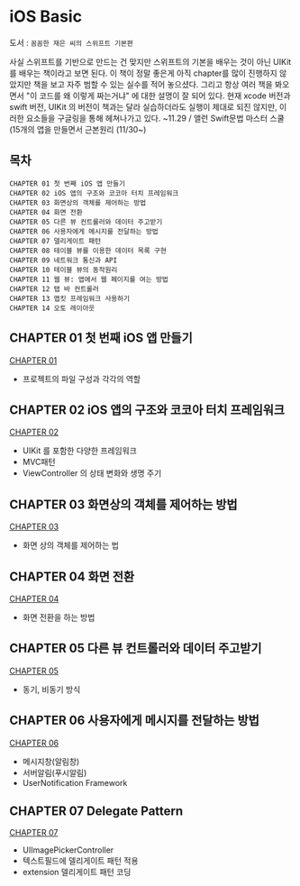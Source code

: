 # iOS Basic

도서 : `꼼꼼한 재은 씨의 스위프트 기본편`

사실 스위프트를 기반으로 만드는 건 맞지만 스위프트의 기본을 배우는 것이 아닌 UIKit 를 배우는 책이라고 보면 된다. 이 책이 정말 좋은게 아직 chapter를 많이 진행하지 않았지만 책을 보고 자주 범할 수 있는 실수를 적어 놓으셨다. 그리고 항상 여러 책을 봐오면서 "이 코드를 왜 이렇게 짜는거냐" 에 대한 설명이 잘 되어 있다. 현재 xcode 버전과 swift 버전, UIKit 의 버전이 책과는 달라 실습하더라도 실행이 제대로 되진 않지만, 이러한 요소들을 구글링을 통해 헤쳐나가고 있다. ~11.29 / 앨런 Swift문법 마스터 스쿨 (15개의 앱을 만들면서 근본원리 (11/30~)


## 목차

`CHAPTER 01 첫 번째 iOS 앱 만들기`  
`CHAPTER 02 iOS 앱의 구조와 코코아 터치 프레임워크`  
`CHAPTER 03 화면상의 객체를 제어하는 방법`  
`CHAPTER 04 화면 전환`  
`CHAPTER 05 다른 뷰 컨트롤러와 데이터 주고받기`  
`CHAPTER 06 사용자에게 메시지를 전달하는 방법`  
`CHAPTER 07 델리게이트 패턴`  
`CHAPTER 08 테이블 뷰를 이용한 데이터 목록 구현`   
`CHAPTER 09 네트워크 통신과 API`  
`CHAPTER 10 테이블 뷰의 동작원리`  
`CHAPTER 11 웹 뷰: 앱에서 웹 페이지를 여는 방법`  
`CHAPTER 12 탭 바 컨트롤러`  
`CHAPTER 13 맵킷 프레임워크 사용하기`   
`CHAPTER 14 오토 레이아웃`  

## CHAPTER 01 첫 번째 iOS 앱 만들기 

[CHAPTER 01](https://github.com/Seo-garden/iOS-basic/blob/main/chapter01/chapter01.md)

- 프로젝트의 파일 구성과 각각의 역할

## CHAPTER 02 iOS 앱의 구조와 코코아 터치 프레임워크 

[CHAPTER 02](https://github.com/Seo-garden/iOS-basic/blob/main/chapter02/chapter02.md)

- UIKit 를 포함한 다양한 프레임워크  
- MVC패턴 
- ViewController 의 상태 변화와 생명 주기

## CHAPTER 03 화면상의 객체를 제어하는 방법

[CHAPTER 03](https://github.com/Seo-garden/iOS-basic/blob/main/chapter03/chapter03.md)

- 화면 상의 객체를 제어하는 법

## CHAPTER 04 화면 전환

[CHAPTER 04](https://github.com/Seo-garden/iOS-basic/blob/main/chapter04/chapter04.md)

- 화면 전환을 하는 방법 

## CHAPTER 05 다른 뷰 컨트롤러와 데이터 주고받기

[CHAPTER 05](https://github.com/Seo-garden/iOS-basic/blob/main/chapter05/chapter05.md)

- 동기, 비동기 방식


## CHAPTER 06 사용자에게 메시지를 전달하는 방법

[CHAPTER 06](https://github.com/Seo-garden/iOS-basic/blob/main/chapter06/chapter06.md)

- 메시지창(알림창)
- 서버알림(푸시알림)
- UserNotification Framework

## CHAPTER 07 Delegate Pattern

[CHAPTER 07](https://github.com/Seo-garden/iOS-basic/blob/main/chapter07/chapter07.md)

- UIImagePickerController
- 텍스트필드에 델리게이트 패턴 적용
- extension 델리게이트 패턴 코딩
